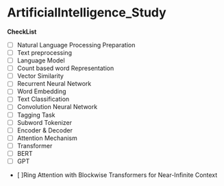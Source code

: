 # ArtificialIntelligence_Study
 **CheckList**
- [ ] Natural Language Processing Preparation 
- [ ] Text preprocessing
- [ ] Language Model
- [ ] Count based word Representation
- [ ] Vector Similarity
- [ ] Recurrent Neural Network
- [ ] Word Embedding
- [ ] Text Classification
- [ ] Convolution Neural Network
- [ ] Tagging Task
- [ ] Subword Tokenizer
- [ ] Encoder & Decoder
- [ ] Attention Mechanism
- [ ] Transformer
- [ ] BERT
- [ ] GPT
- [ ]Ring Attention with Blockwise Transformers for Near-Infinite Context


